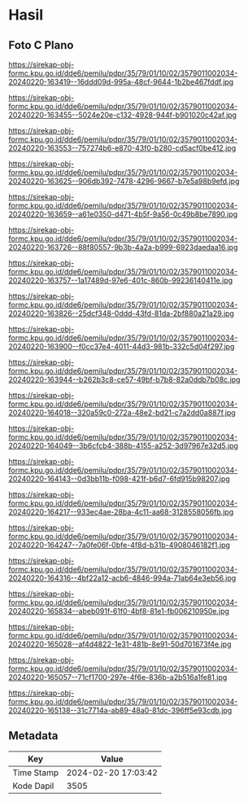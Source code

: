 # Hasil

## Foto C Plano

https://sirekap-obj-formc.kpu.go.id/dde6/pemilu/pdpr/35/79/01/10/02/3579011002034-20240220-163419--16ddd09d-995a-48cf-9644-1b2be467fddf.jpg

https://sirekap-obj-formc.kpu.go.id/dde6/pemilu/pdpr/35/79/01/10/02/3579011002034-20240220-163455--5024e20e-c132-4928-944f-b901020c42af.jpg

https://sirekap-obj-formc.kpu.go.id/dde6/pemilu/pdpr/35/79/01/10/02/3579011002034-20240220-163553--757274b6-e870-43f0-b280-cd5acf0be412.jpg

https://sirekap-obj-formc.kpu.go.id/dde6/pemilu/pdpr/35/79/01/10/02/3579011002034-20240220-163625--906db392-7478-4296-9667-b7e5a98b9efd.jpg

https://sirekap-obj-formc.kpu.go.id/dde6/pemilu/pdpr/35/79/01/10/02/3579011002034-20240220-163659--a61e0350-d471-4b5f-9a56-0c49b8be7890.jpg

https://sirekap-obj-formc.kpu.go.id/dde6/pemilu/pdpr/35/79/01/10/02/3579011002034-20240220-163726--88f80557-9b3b-4a2a-b999-6923daedaa16.jpg

https://sirekap-obj-formc.kpu.go.id/dde6/pemilu/pdpr/35/79/01/10/02/3579011002034-20240220-163757--1a17489d-97e6-401c-860b-99236140411e.jpg

https://sirekap-obj-formc.kpu.go.id/dde6/pemilu/pdpr/35/79/01/10/02/3579011002034-20240220-163826--25dcf348-0ddd-43fd-81da-2bf880a21a29.jpg

https://sirekap-obj-formc.kpu.go.id/dde6/pemilu/pdpr/35/79/01/10/02/3579011002034-20240220-163900--f0cc37e4-4011-44d3-981b-332c5d04f297.jpg

https://sirekap-obj-formc.kpu.go.id/dde6/pemilu/pdpr/35/79/01/10/02/3579011002034-20240220-163944--b262b3c8-ce57-49bf-b7b8-82a0ddb7b08c.jpg

https://sirekap-obj-formc.kpu.go.id/dde6/pemilu/pdpr/35/79/01/10/02/3579011002034-20240220-164018--320a59c0-272a-48e2-bd21-c7a2dd0a887f.jpg

https://sirekap-obj-formc.kpu.go.id/dde6/pemilu/pdpr/35/79/01/10/02/3579011002034-20240220-164049--3b6cfcb4-388b-4155-a252-3d97967e32d5.jpg

https://sirekap-obj-formc.kpu.go.id/dde6/pemilu/pdpr/35/79/01/10/02/3579011002034-20240220-164143--0d3bb11b-f098-421f-b6d7-6fd915b98207.jpg

https://sirekap-obj-formc.kpu.go.id/dde6/pemilu/pdpr/35/79/01/10/02/3579011002034-20240220-164217--933ec4ae-28ba-4c11-aa68-3128558056fb.jpg

https://sirekap-obj-formc.kpu.go.id/dde6/pemilu/pdpr/35/79/01/10/02/3579011002034-20240220-164247--7a0fe06f-0bfe-4f8d-b31b-4908046182f1.jpg

https://sirekap-obj-formc.kpu.go.id/dde6/pemilu/pdpr/35/79/01/10/02/3579011002034-20240220-164316--4bf22a12-acb6-4846-994a-71ab64e3eb56.jpg

https://sirekap-obj-formc.kpu.go.id/dde6/pemilu/pdpr/35/79/01/10/02/3579011002034-20240220-165834--abeb091f-61f0-4bf8-81e1-fb006210950e.jpg

https://sirekap-obj-formc.kpu.go.id/dde6/pemilu/pdpr/35/79/01/10/02/3579011002034-20240220-165028--af4d4822-1e31-481b-8e91-50d701673f4e.jpg

https://sirekap-obj-formc.kpu.go.id/dde6/pemilu/pdpr/35/79/01/10/02/3579011002034-20240220-165057--71cf1700-297e-4f6e-836b-a2b516a1fe81.jpg

https://sirekap-obj-formc.kpu.go.id/dde6/pemilu/pdpr/35/79/01/10/02/3579011002034-20240220-165138--31c7714a-ab89-48a0-81dc-396ff5e93cdb.jpg


## Metadata

| Key        | Value               |
| ---------- | ------------------- |
| Time Stamp | 2024-02-20 17:03:42 |
| Kode Dapil | 3505                |



